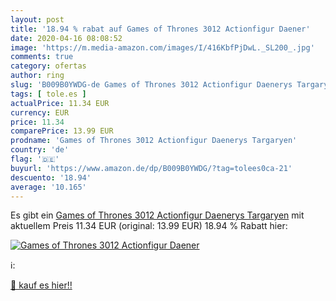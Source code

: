 ```yaml
---
layout: post
title: '18.94 % rabat auf Games of Thrones 3012 Actionfigur Daener'
date: 2020-04-16 08:08:52
image: 'https://m.media-amazon.com/images/I/416KbfPjDwL._SL200_.jpg'
comments: true
category: ofertas
author: ring
slug: 'B009B0YWDG-de Games of Thrones 3012 Actionfigur Daenerys Targaryen'
tags: [ tole.es ]
actualPrice: 11.34 EUR
currency: EUR
price: 11.34
comparePrice: 13.99 EUR
prodname: 'Games of Thrones 3012 Actionfigur Daenerys Targaryen'
country: 'de'
flag: '🇩🇪'
buyurl: 'https://www.amazon.de/dp/B009B0YWDG/?tag=tolees0ca-21'
descuento: '18.94'
average: '10.165'
---
```


Es gibt ein [Games of Thrones 3012 Actionfigur Daenerys Targaryen](https://www.amazon.de/dp/B009B0YWDG/?tag=tolees0ca-21) mit aktuellem Preis 11.34 EUR (original: 13.99 EUR) 18.94 % Rabatt hier:

[![Games of Thrones 3012 Actionfigur Daener](https://m.media-amazon.com/images/I/416KbfPjDwL._SL200_.jpg)](https://www.amazon.de/dp/B009B0YWDG/?tag=tolees0ca-21)

ℹ️:


[🛒 kauf es hier!!](https://www.amazon.de/dp/B009B0YWDG/?tag=tolees0ca-21)
